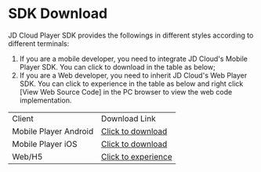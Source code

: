 # SDK Download

JD Cloud Player SDK provides the followings in different styles according to different terminals:   
1. If you are a mobile developer, you need to integrate JD Cloud's Mobile Player SDK. You can click to download in the table as below;   
2. If you are a Web developer, you need to inherit JD Cloud's Web Player SDK. You can click to experience in the table as below and right click [View Web Source Code] in the PC browser to view the web code implementation.

<table>
<tr>
    <td>Client</td>
    <td>Download Link</td>
</tr>
<tr>
    <td>Mobile Player Android</td>
    <td><a href="https://zhanghao274.s3.cn-north-1.jdcloud-oss.com/android-sdk-v1.0.0-2019-11-19.zip">Click to download</a><br/> </td>
</tr>
<tr>
    <td>Mobile Player iOS</td>
    <td><a href="https://zhanghao274.s3.cn-north-1.jdcloud-oss.com/iOS-sdk-v1.0.0-2019-11-19.zip">Click to download</a><br/> </td>
</tr>
<tr>
    <td>Web/H5</td>
    <td><a href="https://j.jdcloud.com/video/player/1.0.0/index.html">Click to experience</a><br/> </td>
</tr>                
</table>
